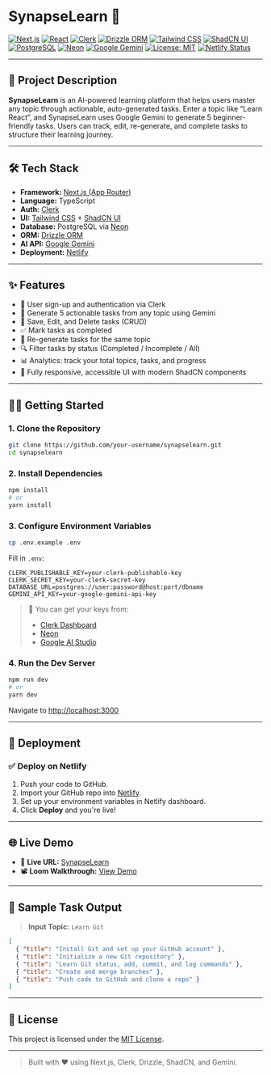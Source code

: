 # SynapseLearn 🧠

[![Next.js](https://img.shields.io/badge/Next.js-15-blue?logo=nextdotjs)](https://nextjs.org/)
[![React](https://img.shields.io/badge/React-18-61DAFB?logo=react)](https://react.dev/)
[![Clerk](https://img.shields.io/badge/Auth-Clerk-orange?logo=clerk)](https://clerk.com/)
[![Drizzle ORM](https://img.shields.io/badge/ORM-Drizzle-4B3265?logo=drizzle)](https://orm.drizzle.team/)
[![Tailwind CSS](https://img.shields.io/badge/UI-Tailwind-38BDF8?logo=tailwindcss)](https://tailwindcss.com/)
[![ShadCN UI](https://img.shields.io/badge/UI-ShadCN-18181B)](https://ui.shadcn.com/)
[![PostgreSQL](https://img.shields.io/badge/DB-PostgreSQL-336791?logo=postgresql)](https://www.postgresql.org/)
[![Neon](https://img.shields.io/badge/Cloud-Neon-00E599?logo=neon)](https://neon.tech/)
[![Google Gemini](https://img.shields.io/badge/AI-Gemini-4285F4?logo=google)](https://aistudio.google.com/app/apikey)
[![License: MIT](https://img.shields.io/badge/License-MIT-green.svg)](LICENSE)
[![Netlify Status](https://api.netlify.com/api/v1/badges/93f143f2-1802-4268-b3d9-f1d9123e5fc1/deploy-status)](https://app.netlify.com/projects/synapse-learn/deploys)

---

## 🚀 Project Description

**SynapseLearn** is an AI-powered learning platform that helps users master any topic through actionable, auto-generated tasks. Enter a topic like “Learn React”, and SynapseLearn uses Google Gemini to generate 5 beginner-friendly tasks. Users can track, edit, re-generate, and complete tasks to structure their learning journey.

---

## 🛠️ Tech Stack

- **Framework:** [Next.js (App Router)](https://nextjs.org/)
- **Language:** TypeScript
- **Auth:** [Clerk](https://clerk.com/)
- **UI:** [Tailwind CSS](https://tailwindcss.com/) + [ShadCN UI](https://ui.shadcn.com/)
- **Database:** PostgreSQL via [Neon](https://neon.tech/)
- **ORM:** [Drizzle ORM](https://orm.drizzle.team/)
- **AI API:** [Google Gemini](https://aistudio.google.com/app/apikey)
- **Deployment:** [Netlify](https://netlify.com/)

---

## ✨ Features

- 🔐 User sign-up and authentication via Clerk
- 🤖 Generate 5 actionable tasks from any topic using Gemini
- 💾 Save, Edit, and Delete tasks (CRUD)
- ✅ Mark tasks as completed
- 🔄 Re-generate tasks for the same topic
- 🔍 Filter tasks by status (Completed / Incomplete / All)
- 📊 Analytics: track your total topics, tasks, and progress
- 📱 Fully responsive, accessible UI with modern ShadCN components

---

## 🧑‍💻 Getting Started

### 1. Clone the Repository

```bash
git clone https://github.com/your-username/synapselearn.git
cd synapselearn
````

### 2. Install Dependencies

```bash
npm install
# or
yarn install
```

### 3. Configure Environment Variables

```bash
cp .env.example .env
```

Fill in `.env`:

```env
CLERK_PUBLISHABLE_KEY=your-clerk-publishable-key
CLERK_SECRET_KEY=your-clerk-secret-key
DATABASE_URL=postgres://user:password@host:port/dbname
GEMINI_API_KEY=your-google-gemini-api-key
```

> 🔐 You can get your keys from:
>
> * [Clerk Dashboard](https://dashboard.clerk.com/)
> * [Neon](https://neon.tech/)
> * [Google AI Studio](https://aistudio.google.com/app/apikey)

### 4. Run the Dev Server

```bash
npm run dev
# or
yarn dev
```

Navigate to [http://localhost:3000](http://localhost:3000)

---

## 🚀 Deployment

### ✅ Deploy on Netlify

1. Push your code to GitHub.
2. Import your GitHub repo into [Netlify](https://netlify.com/new).
3. Set up your environment variables in Netlify dashboard.
4. Click **Deploy** and you're live!

---

## 🌐 Live Demo

* 🔗 **Live URL:** [SynapseLearn](https://synapse-learn.netlify.app/)
* 📽️ **Loom Walkthrough:** [View Demo](https://www.loom.com/share/e6af3c2a5e454ca89dfedde05aba084b?sid=e5685c77-ddfd-4797-b9cf-b63ba6fe0932)

---

## 🧪 Sample Task Output

> **Input Topic:** `Learn Git`

```json
[
  { "title": "Install Git and set up your GitHub account" },
  { "title": "Initialize a new Git repository" },
  { "title": "Learn Git status, add, commit, and log commands" },
  { "title": "Create and merge branches" },
  { "title": "Push code to GitHub and clone a repo" }
]
```

---

## 📄 License

This project is licensed under the [MIT License](LICENSE).

---

> Built with ❤️ using Next.js, Clerk, Drizzle, ShadCN, and Gemini.
